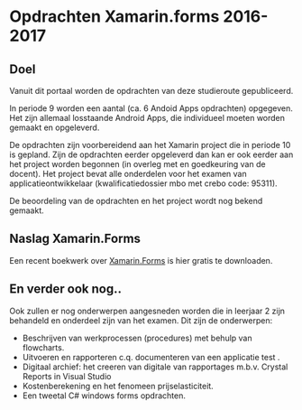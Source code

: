 # Opdrachten Xamarin.forms 2016-2017

## Doel

Vanuit dit portaal worden de opdrachten van deze studieroute gepubliceerd.

In periode 9 worden een aantal (ca. 6 Andoid Apps opdrachten) opgegeven. Het zijn allemaal losstaande Android Apps, die individueel moeten worden gemaakt en opgeleverd.

De opdrachten zijn voorbereidend aan het Xamarin project die in periode 10 is gepland. Zijn de opdrachten eerder opgeleverd dan kan er ook eerder aan het project worden begonnen (in overleg met en goedkeuring van de docent). Het project bevat alle onderdelen voor het examen van applicatieontwikkelaar (kwalificatiedossier mbo met crebo code: 95311).

De beoordeling van de opdrachten en het project wordt nog bekend gemaakt.


## Naslag Xamarin.Forms

Een recent boekwerk over [Xamarin.Forms](https://developer.xamarin.com/guides/xamarin-forms/creating-mobile-apps-xamarin-forms/) is hier gratis te downloaden. 

## En verder ook nog..
Ook zullen er nog onderwerpen aangesneden worden die in leerjaar 2 zijn behandeld en onderdeel zijn van het examen. Dit zijn de onderwerpen:

- Beschrijven van werkprocessen (procedures) met behulp van flowcharts.
- Uitvoeren en rapporteren c.q. documenteren van een applicatie test  .
- Digitaal archief: het creeren van digitale van rapportages m.b.v. Crystal Reports in Visual Studio
- Kostenberekening en het fenomeen prijselasticiteit.
- Een tweetal C# windows forms opdrachten.



